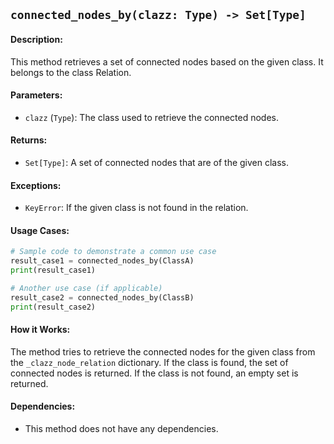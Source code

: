 ## `connected_nodes_by(clazz: Type) -> Set[Type]`

#### Description:
This method retrieves a set of connected nodes based on the given class. It belongs to the class Relation.

#### Parameters:
- `clazz` (`Type`): The class used to retrieve the connected nodes.

#### Returns:
- `Set[Type]`: A set of connected nodes that are of the given class.

#### Exceptions:
- `KeyError`: If the given class is not found in the relation.

#### Usage Cases:

```python
# Sample code to demonstrate a common use case
result_case1 = connected_nodes_by(ClassA)
print(result_case1)

# Another use case (if applicable)
result_case2 = connected_nodes_by(ClassB)
print(result_case2)
```

#### How it Works:

The method tries to retrieve the connected nodes for the given class from the `_clazz_node_relation` dictionary. If the class is found, the set of connected nodes is returned. If the class is not found, an empty set is returned.

#### Dependencies:
- This method does not have any dependencies.